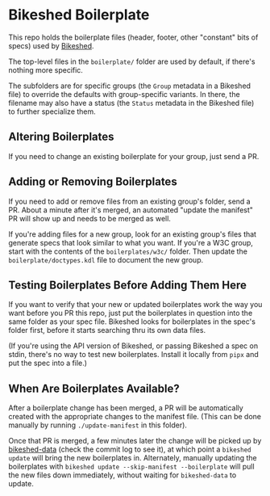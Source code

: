 # Bikeshed Boilerplate

This repo holds the boilerplate files (header, footer, other "constant" bits of specs) used by [Bikeshed](https://github.com/tabatkins/bikeshed).

The top-level files in the `boilerplate/` folder are used by default,
if there's nothing more specific.

The subfolders are for specific groups (the `Group` metadata in a Bikeshed file) to override the defaults with group-specific variants. In there, the filename may also have a status (the `Status` metadata in the Bikeshed file) to further specialize them.

## Altering Boilerplates

If you need to change an existing boilerplate for your group,
just send a PR.

## Adding or Removing Boilerplates

If you need to add or remove files from an existing group's folder,
send a PR.
About a minute after it's merged,
an automated "update the manifest" PR will show up
and needs to be merged as well.

If you're adding files for a new group,
look for an existing group's files that generate specs that look similar to what you want.
If you're a W3C group, start with the contents of the `boilerplates/w3c/` folder.
Then update the `boilerplate/doctypes.kdl` file to document the new group.

## Testing Boilerplates Before Adding Them Here

If you want to verify that your new or updated boilerplates work the way you want before you PR this repo,
just put the boilerplates in question into the same folder as your spec file.
Bikeshed looks for boilerplates in the spec's folder first,
before it starts searching thru its own data files.

(If you're using the API version of Bikeshed, or passing Bikeshed a spec on stdin,
there's no way to test new boilerplates.
Install it locally from `pipx` and put the spec into a file.)

## When Are Boilerplates Available?

After a boilerplate change has been merged,
a PR will be automatically created with the appropriate changes to the manifest file.
(This can be done manually by running `./update-manifest` in this folder).

Once that PR is merged, a few minutes later the change will be picked up by [bikeshed-data](https://github.com/tabatkins/bikeshed-data)
(check the commit log to see it),
at which point a `bikeshed update` will bring the new boilerplates in.
Alternately, manually updating the boilerplates with `bikeshed update --skip-manifest --boilerplate` will pull the new files down immediately,
without waiting for `bikeshed-data` to update.

